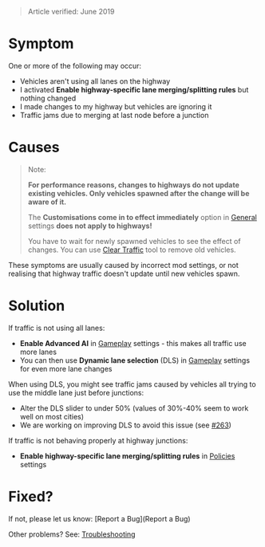 > Article verified: June 2019

# Symptom

One or more of the following may occur:

* Vehicles aren't using all lanes on the highway
* I activated **Enable highway-specific lane merging/splitting rules** but nothing changed
* I made changes to my highway but vehicles are ignoring it
* Traffic jams due to merging at last node before a junction

# Causes

> Note:
>  
> **For performance reasons, changes to highways do not update existing vehicles. Only vehicles spawned after the change will be aware of it.**
> 
> The **Customisations come in to effect immediately** option in [General](General.md) settings **does not apply to highways!**
>  
> You have to wait for newly spawned vehicles to see the effect of changes. You can use [Clear Traffic](Clear-Traffic.md) tool to remove old vehicles.

These symptoms are usually caused by incorrect mod settings, or not realising that highway traffic doesn't update until new vehicles spawn.

# Solution

If traffic is not using all lanes:

* **Enable Advanced AI** in [Gameplay](Gameplay.md) settings - this makes all traffic use more lanes
* You can then use **Dynamic lane selection** (DLS) in [Gameplay](Gameplay.md) settings for even more lane changes

When using DLS, you might see traffic jams caused by vehicles all trying to use the middle lane just before junctions:

* Alter the DLS slider to under 50% (values of 30%-40% seem to work well on most cities)
* We are working on improving DLS to avoid this issue (see [#263](https://github.com/krzychu124/Cities-Skylines-Traffic-Manager-President-Edition/issues/263))

If traffic is not behaving properly at highway junctions:

* **Enable highway-specific lane merging/splitting rules** in [Policies](Policies.md) settings

# Fixed?

If not, please let us know: [Report a Bug](Report a Bug)

Other problems? See: [Troubleshooting](Troubleshooting)